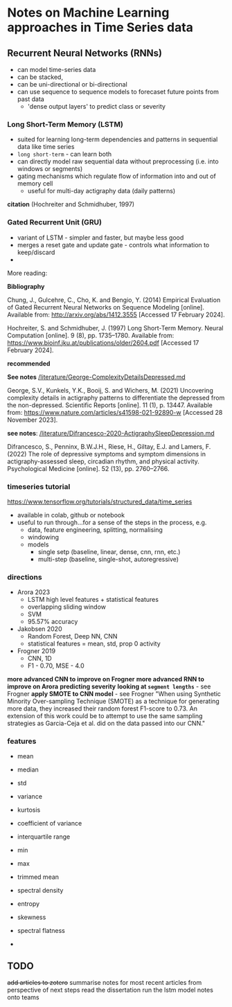 # Notes on Machine Learning approaches in Time Series data

## Recurrent Neural Networks (RNNs)

* can model time-series data
* can be stacked, 
* can be uni-directional or bi-directional
* can use sequence to sequence models to forecaset future points from past data
  * 'dense output layers' to predict class or severity

### Long Short-Term Memory (LSTM) 

* suited for learning long-term dependencies and patterns in sequential data like time series
* `long short-term` - can learn both
* can directly model raw sequential data without preprocessing (i.e. into windows or segments)
* gating mechanisms which regulate flow of information into and out of memory cell
  * useful for multi-day actigraphy data (daily patterns)

**citation** (Hochreiter and Schmidhuber, 1997)

### Gated Recurrent Unit (GRU)

* variant of LSTM - simpler and faster, but maybe less good
* merges a reset gate and update gate - controls what information to keep/discard
* 


More reading: 

**Bibliography**

Chung, J., Gulcehre, C., Cho, K. and Bengio, Y. (2014) Empirical Evaluation of Gated Recurrent Neural Networks on Sequence Modeling [online]. Available from: http://arxiv.org/abs/1412.3555 [Accessed 17 February 2024].

Hochreiter, S. and Schmidhuber, J. (1997) Long Short-Term Memory. Neural Computation [online]. 9 (8), pp. 1735–1780. Available from: https://www.bioinf.jku.at/publications/older/2604.pdf [Accessed 17 February 2024].


**recommended** 

**See notes** [/literature/George-ComplexityDetailsDepressed.md](/literature/George-ComplexityDetailsDepressed.md)

George, S.V., Kunkels, Y.K., Booij, S. and Wichers, M. (2021) Uncovering complexity details in actigraphy patterns to differentiate the depressed from the non-depressed. Scientific Reports [online]. 11 (1), p. 13447. Available from: https://www.nature.com/articles/s41598-021-92890-w [Accessed 28 November 2023].

**see notes**: [/literature/Difrancesco-2020-ActigraphySleepDepression.md](/literature/Difrancesco-2020-ActigraphySleepDepression.md)

Difrancesco, S., Penninx, B.W.J.H., Riese, H., Giltay, E.J. and Lamers, F. (2022) The role of depressive symptoms and symptom dimensions in actigraphy-assessed sleep, circadian rhythm, and physical activity. Psychological Medicine [online]. 52 (13), pp. 2760–2766.



### timeseries tutorial

https://www.tensorflow.org/tutorials/structured_data/time_series

* available in colab, github or notebook
* useful to run through...for a sense of the steps in the process, e.g.
  * data, feature engineering, splitting, normalising
  * windowing
  * models
    * single setp (baseline, linear, dense, cnn, rnn, etc.)
    * multi-step (baseline, single-shot, autoregressive)


### directions

* Arora 2023
  * LSTM high level features + statistical features
  * overlapping sliding window
  * SVM
  * 95.57% accuracy
* Jakobsen 2020
  * Random Forest, Deep NN, CNN
  * statistical features = mean, std, prop 0 activity
* Frogner 2019
  * CNN, 1D 
  * F1 - 0.70, MSE - 4.0

**more advanced CNN to improve on Frogner**
**more advanced RNN to improve on Arora**
**predicting severity**
**looking at `segment lengths`** - see Frogner
**apply SMOTE to CNN model** - see Frogner
"When using Synthetic Minority Over-sampling Technique (SMOTE) as a technique for generating more data, they increased their random forest F1-score to 0.73. An extension of this work could be to attempt to use the same sampling strategies as Garcia-Ceja et al. did on the data passed into our CNN."


### features

* mean
* median
* std
* variance
* kurtosis
* coefficient of variance
* interquartile range
* min
* max
* trimmed mean
* spectral density
* entropy
* skewness
* spectral flatness

* 

## TODO

~~add articles to zotero~~
summarise notes for most recent articles from perspective of next steps
read the dissertation
run the lstm model
notes onto teams